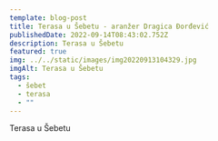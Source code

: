 ```yaml
---
template: blog-post
title: Terasa u Šebetu - aranžer Dragica Đorđević
publishedDate: 2022-09-14T08:43:02.752Z
description: Terasa u Šebetu
featured: true
img: ../../static/images/img20220913104329.jpg
imgAlt: Terasa u Šebetu
tags:
  - šebet
  - terasa
  - ""
---
```

Terasa u Šebetu